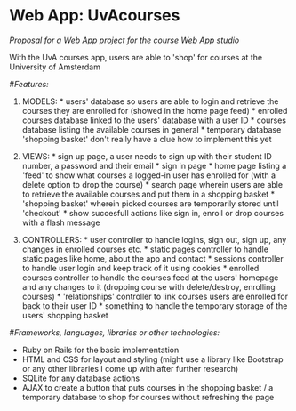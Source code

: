 # Web App: UvAcourses

*Proposal for a Web App project for the course Web App studio*

With the UvA courses app, users are able to 'shop' for courses at the University of Amsterdam

#*Features:*
1. MODELS: 
        * users' database so users are able to login and retrieve the courses they are enrolled for (showed in the home page feed)
        * enrolled courses database linked to the users' database with a user ID
        * courses database listing the available courses in general
        * temporary database 'shopping basket' don't really have a clue how to implement this yet
        
2. VIEWS: 
       * sign up page, a user needs to sign up with their student ID number, a password and their email
	   * sign in page
	   * home page listing a 'feed' to show what courses a logged-in user has enrolled for (with a delete option to drop the course)
	   * search page wherein users are able to retrieve the available courses and put them in a shopping basket
	   * 'shopping basket' wherein picked courses are temporarily stored until 'checkout'
	   * show succesfull actions like sign in, enroll or drop courses with a flash message
	   
3. CONTROLLERS: 
       * user controller to handle logins, sign out, sign up, any changes in enrolled courses etc.
       * static pages controller to handle static pages like home, about the app and contact
       * sessions controller to handle user login and keep track of it using cookies
       * enrolled courses controller to handle the courses feed at the users' homepage and any changes to it (dropping course with delete/destroy, enrolling courses)
       * 'relationships' controller to link courses users are enrolled for back to their user ID
       * something to handle the temporary storage of the users' shopping basket
             
#*Frameworks, languages, libraries or other technologies:*
* Ruby on Rails for the basic implementation
* HTML and CSS for layout and styling (might use a library like Bootstrap or any other libraries I come up with after further research)
* SQLite for any database actions
* AJAX to create a button that puts courses in the shopping basket / a temporary database to shop for courses without refreshing the page

             
             
